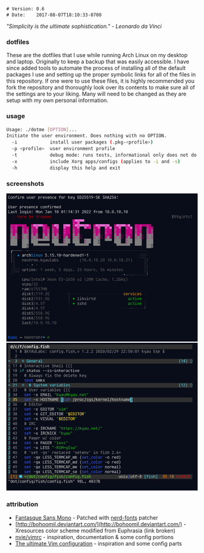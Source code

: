     # Version: 0.6
    # Date:    2017-08-07T18:10:33-0700

*"Simplicity is the ultimate sophistication." - Leonardo da Vinci*

### dotfiles
These are the dotfiles that I use while running Arch Linux on my desktop and laptop. Originally to keep a backup that was easily accessible. I have since added tools to automate the process of installing all of the default packages I use and setting up the proper symbolic links for all of the files in this repository. If one were to use these files, it is highly recommended you fork the repository and thoroughly look over its contents to make sure all of the settings are to your liking. Many will need to be changed as they are setup with my own personal information.

### usage
```bash
Usage: ./dotme [OPTION]...
Initiate the user environment. Does nothing with no OPTION.
  -i            install user packages (.pkg-<profile>)
  -p <profile>  user environment profile
  -t            debug mode: runs tests, informational only does not do anything
  -x            include Xorg apps/configs (applies to -i and -s)
  -h            display this help and exit
```

### screenshots
![Login MOTD](https://raw.githubusercontent.com/kyau/dotfiles/master/ss1.png "Login MOTD")
![vim](https://raw.githubusercontent.com/kyau/dotfiles/master/ss2.png "vim")

### attribution
* [Fantasque Sans Mono](https://github.com/belluzj/fantasque-sans) - Patched with [nerd-fonts](https://github.com/ryanoasis/nerd-fonts) patcher
* [http://bohoomil.deviantart.com/](http://bohoomil.deviantart.com/) - Xresources color scheme modified from Euphrasia (link broken)
* [nvie/vimrc](https://github.com/nvie/vimrc) - inspiration, documentation & some config portions
* [The ultimate Vim configuration](https://web.archive.org/web/20170222115910/http://amix.dk/vim/vimrc.html) - inspiration and some config parts
